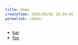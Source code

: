 ```yaml
---
title: Demo
createTime: 2025/03/02 10:34:45
permalink: /demo/
---
```


- [bar](./bar.md)
- [foo](./foo.md)
